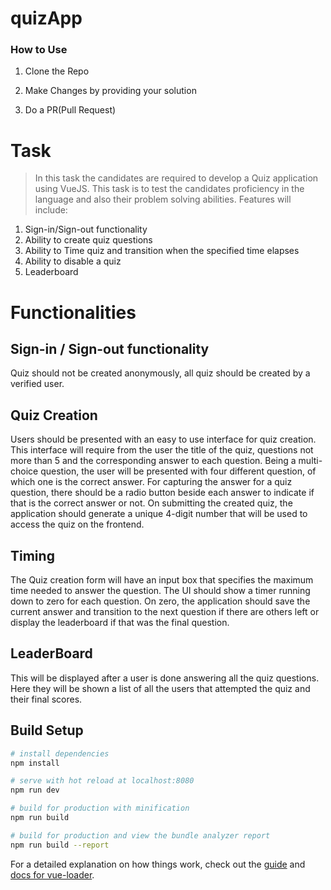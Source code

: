 # quizApp

### How to Use 
1. Clone the Repo

2. Make Changes by providing your solution 

3. Do a PR(Pull Request)

# Task 

> In this task the candidates are required to develop a Quiz application using VueJS. This task is to test the candidates proficiency in the language and also their problem solving abilities.  Features will include: 
1. Sign-in/Sign-out functionality 
2. Ability to create quiz questions 
3. Ability to Time quiz and transition when the specified time elapses
4. Ability to disable a quiz 
5. Leaderboard

# Functionalities 
## Sign-in / Sign-out functionality 
Quiz should not be created anonymously, all quiz should be created by a verified user.


## Quiz Creation
Users should be presented with an easy to use interface for quiz creation. This interface will require from the user the title of the quiz, questions not more than 5 and the corresponding answer to each question. Being a multi-choice question, the user will be presented with four different question, of which one is the correct answer. For capturing the answer for a quiz question, there should be a radio button beside each answer to indicate if that is the correct answer or not.  On submitting the created quiz, the application should generate a unique 4-digit number that will be used to access the quiz on the frontend.

## Timing
The Quiz creation form will have an input box that specifies the maximum time needed to answer the question. The UI should show a timer running down to zero for each question. On zero, the application should save the current answer and transition to the next question if there are others left or display the leaderboard if that was the final question.


## LeaderBoard 
This will be displayed after a user is done answering all the quiz questions. Here they will be shown a list of all the users that attempted the quiz and their final scores.



## Build Setup

``` bash
# install dependencies
npm install

# serve with hot reload at localhost:8080
npm run dev

# build for production with minification
npm run build

# build for production and view the bundle analyzer report
npm run build --report
```

For a detailed explanation on how things work, check out the [guide](http://vuejs-templates.github.io/webpack/) and [docs for vue-loader](http://vuejs.github.io/vue-loader).
